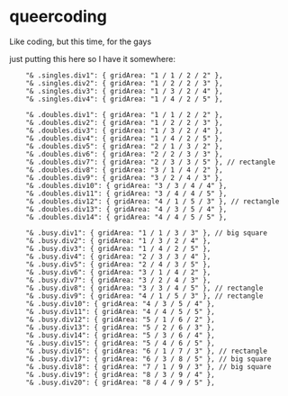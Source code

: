 # queercoding

Like coding, but this time, for the gays

just putting this here so I have it somewhere:

        "& .singles.div1": { gridArea: "1 / 1 / 2 / 2" },
        "& .singles.div2": { gridArea: "1 / 2 / 2 / 3" },
        "& .singles.div3": { gridArea: "1 / 3 / 2 / 4" },
        "& .singles.div4": { gridArea: "1 / 4 / 2 / 5" },

        "& .doubles.div1": { gridArea: "1 / 1 / 2 / 2" },
        "& .doubles.div2": { gridArea: "1 / 2 / 2 / 3" },
        "& .doubles.div3": { gridArea: "1 / 3 / 2 / 4" },
        "& .doubles.div4": { gridArea: "1 / 4 / 2 / 5" },
        "& .doubles.div5": { gridArea: "2 / 1 / 3 / 2" },
        "& .doubles.div6": { gridArea: "2 / 2 / 3 / 3" },
        "& .doubles.div7": { gridArea: "2 / 3 / 3 / 5" }, // rectangle
        "& .doubles.div8": { gridArea: "3 / 1 / 4 / 2" },
        "& .doubles.div9": { gridArea: "3 / 2 / 4 / 3" },
        "& .doubles.div10": { gridArea: "3 / 3 / 4 / 4" },
        "& .doubles.div11": { gridArea: "3 / 4 / 4 / 5" },
        "& .doubles.div12": { gridArea: "4 / 1 / 5 / 3" }, // rectangle
        "& .doubles.div13": { gridArea: "4 / 3 / 5 / 4" },
        "& .doubles.div14": { gridArea: "4 / 4 / 5 / 5" },

        "& .busy.div1": { gridArea: "1 / 1 / 3 / 3" }, // big square
        "& .busy.div2": { gridArea: "1 / 3 / 2 / 4" },
        "& .busy.div3": { gridArea: "1 / 4 / 2 / 5" },
        "& .busy.div4": { gridArea: "2 / 3 / 3 / 4" },
        "& .busy.div5": { gridArea: "2 / 4 / 3 / 5" },
        "& .busy.div6": { gridArea: "3 / 1 / 4 / 2" },
        "& .busy.div7": { gridArea: "3 / 2 / 4 / 3" },
        "& .busy.div8": { gridArea: "3 / 3 / 4 / 5" }, // rectangle
        "& .busy.div9": { gridArea: "4 / 1 / 5 / 3" }, // rectangle
        "& .busy.div10": { gridArea: "4 / 3 / 5 / 4" },
        "& .busy.div11": { gridArea: "4 / 4 / 5 / 5" },
        "& .busy.div12": { gridArea: "5 / 1 / 6 / 2" },
        "& .busy.div13": { gridArea: "5 / 2 / 6 / 3" },
        "& .busy.div14": { gridArea: "5 / 3 / 6 / 4" },
        "& .busy.div15": { gridArea: "5 / 4 / 6 / 5" },
        "& .busy.div16": { gridArea: "6 / 1 / 7 / 3" }, // rectangle
        "& .busy.div17": { gridArea: "6 / 3 / 8 / 5" }, // big square
        "& .busy.div18": { gridArea: "7 / 1 / 9 / 3" }, // big square
        "& .busy.div19": { gridArea: "8 / 3 / 9 / 4" },
        "& .busy.div20": { gridArea: "8 / 4 / 9 / 5" },

